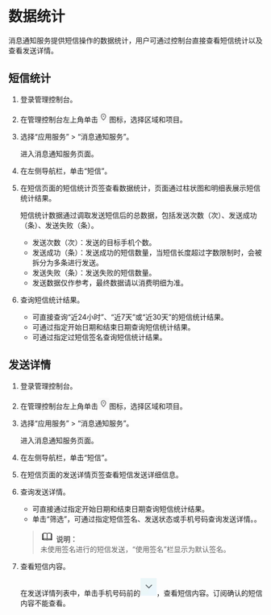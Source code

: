 # 数据统计<a name="smn_ug_76000"></a>

消息通知服务提供短信操作的数据统计，用户可通过控制台直接查看短信统计以及查看发送详情。

## 短信统计<a name="section7768111144436"></a>

1.  登录管理控制台。
2.  在管理控制台左上角单击![](figures/icon-region.png)图标，选择区域和项目。
3.  选择“应用服务” \> “消息通知服务”。

    进入消息通知服务页面。

4.  在左侧导航栏，单击“短信”。
5.  在短信页面的短信统计页签查看数据统计，页面通过柱状图和明细表展示短信统计结果。

    短信统计数据通过调取发送短信后的总数据，包括发送次数（次）、发送成功（条）、发送失败（条）。

    -   发送次数（次）：发送的目标手机个数。
    -   发送成功（条）：发送成功的短信数量，当短信长度超过字数限制时，会被拆分为多条进行发送。
    -   发送失败（条）：发送失败的短信数量。
    -   发送数据仅作参考，最终数据请以消费明细为准。

6.  查询短信统计结果。
    -   可直接查询“近24小时”、“近7天”或“近30天”的短信统计结果。
    -   可通过指定开始日期和结束日期查询短信统计结果。
    -   可通过指定过短信签名查询短信统计结果。


## 发送详情<a name="section50764699152423"></a>

1.  登录管理控制台。
2.  在管理控制台左上角单击![](figures/icon-region.png)图标，选择区域和项目。
3.  选择“应用服务” \> “消息通知服务”。

    进入消息通知服务页面。

4.  在左侧导航栏，单击“短信”。
5.  在短信页面的发送详情页签查看短信发送详细信息。
6.  查询发送详情。

    -   可直接通过指定开始日期和结束日期查询短信统计结果。
    -   单击“筛选”，可通过指定短信签名、发送状态或手机号码查询发送详情。。

    >![](public_sys-resources/icon-note.gif) **说明：**   
    >未使用签名进行的短信发送，“使用签名”栏显示为默认签名。  

7.  查看短信内容。

    在发送详情列表中，单击手机号码前的![](figures/icon-dropdown.jpg)，查看短信内容。订阅确认的短信内容不能查看。


